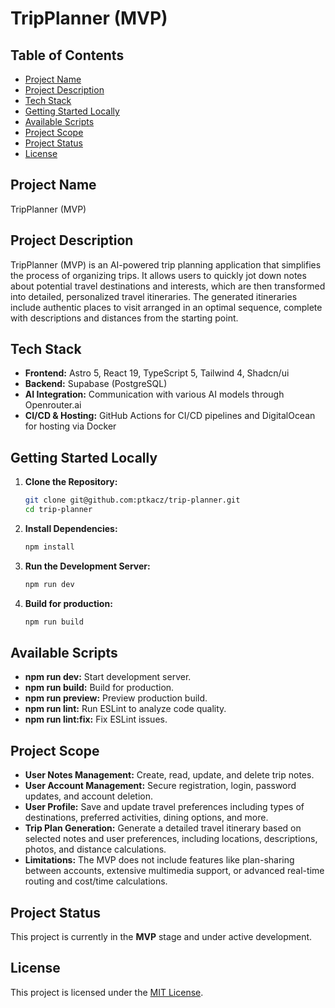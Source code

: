 # TripPlanner (MVP)

## Table of Contents
- [Project Name](#project-name)
- [Project Description](#project-description)
- [Tech Stack](#tech-stack)
- [Getting Started Locally](#getting-started-locally)
- [Available Scripts](#available-scripts)
- [Project Scope](#project-scope)
- [Project Status](#project-status)
- [License](#license)

## Project Name
TripPlanner (MVP)

## Project Description
TripPlanner (MVP) is an AI-powered trip planning application that simplifies the process of organizing trips. It allows users to quickly jot down notes about potential travel destinations and interests, which are then transformed into detailed, personalized travel itineraries. The generated itineraries include authentic places to visit arranged in an optimal sequence, complete with descriptions and distances from the starting point.

## Tech Stack
- **Frontend:** Astro 5, React 19, TypeScript 5, Tailwind 4, Shadcn/ui
- **Backend:** Supabase (PostgreSQL)
- **AI Integration:** Communication with various AI models through Openrouter.ai
- **CI/CD & Hosting:** GitHub Actions for CI/CD pipelines and DigitalOcean for hosting via Docker

## Getting Started Locally
1. **Clone the Repository:**
   ```bash
   git clone git@github.com:ptkacz/trip-planner.git
   cd trip-planner
   ```

2. **Install Dependencies:**
   ```bash
   npm install
   ```

3. **Run the Development Server:**
   ```bash
   npm run dev
   ```

4. **Build for production:**
   ```bash
   npm run build
   ```

## Available Scripts
- **npm run dev:** Start development server.
- **npm run build:** Build for production.
- **npm run preview:** Preview production build.
- **npm run lint:** Run ESLint to analyze code quality.
- **npm run lint:fix:** Fix ESLint issues.

## Project Scope
- **User Notes Management:** Create, read, update, and delete trip notes.
- **User Account Management:** Secure registration, login, password updates, and account deletion.
- **User Profile:** Save and update travel preferences including types of destinations, preferred activities, dining options, and more.
- **Trip Plan Generation:** Generate a detailed travel itinerary based on selected notes and user preferences, including locations, descriptions, photos, and distance calculations.
- **Limitations:** The MVP does not include features like plan-sharing between accounts, extensive multimedia support, or advanced real-time routing and cost/time calculations.

## Project Status
This project is currently in the **MVP** stage and under active development.

## License
This project is licensed under the [MIT License](LICENSE). 
